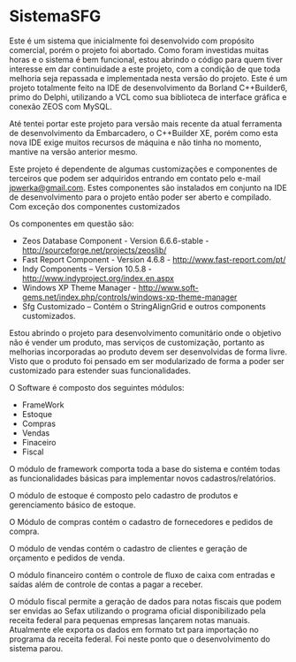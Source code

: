 SistemaSFG
==========

Este é um sistema que inicialmente foi desenvolvido com propósito comercial, porém o projeto foi abortado.
Como foram investidas muitas horas e o sistema é bem funcional, estou abrindo o código para quem tiver interesse em dar continuidade a este projeto, com a condição de que toda melhoria seja repassada e implementada nesta versão do projeto.
Este é um projeto totalmente feito na IDE de desenvolvimento da Borland C++Builder6, primo do Delphi, utilizando a VCL como sua biblioteca de interface gráfica e conexão ZEOS com MySQL.

Até tentei portar este projeto para versão mais recente da atual ferramenta de desenvolvimento da Embarcadero, o C++Builder XE, porém como esta nova IDE exige muitos recursos de máquina e não tinha no momento, mantive na versão anterior mesmo.

Este projeto é dependente de algumas customizações e componentes de terceiros que podem ser adquiridos entrando em contato pelo e-mail jpwerka@gmail.com. Estes componentes são instalados em conjunto na IDE de desenvolvimento para o projeto então poder ser aberto e compilado. Com exceção dos componentes customizados

Os componentes em questão são:
- Zeos Database Component -  Version 6.6.6-stable - http://sourceforge.net/projects/zeoslib/
- Fast  Report Component -  Version 4.6.8 - http://www.fast-report.com/pt/
- Indy Components – Version 10.5.8 - http://www.indyproject.org/index.en.aspx
- Windows XP Theme Manager - http://www.soft-gems.net/index.php/controls/windows-xp-theme-manager
- Sfg Customizado – Contém o StringAlignGrid e outros components customizados.

Estou abrindo o projeto para desenvolvimento comunitário onde o objetivo não é vender um produto, mas serviços de customização, portanto as melhorias incorporadas ao produto devem ser desenvolvidas de forma livre. Visto que o produto foi pensado em ser modularizado de forma a poder ser customizado para estender suas funcionalidades.

O Software é composto dos seguintes módulos:
- FrameWork
- Estoque
- Compras
- Vendas
- Finaceiro
- Fiscal

O módulo de framework comporta toda a base do sistema e contém todas as funcionalidades básicas para implementar novos cadastros/relatórios.

O módulo de estoque é composto pelo cadastro de produtos e gerenciamento básico de estoque.

O Módulo de compras contém o cadastro de fornecedores e pedidos de compra.

O módulo de vendas contém o cadastro de clientes e geração de orçamento e pedidos de venda.

O módulo financeiro contém o controle de fluxo de caixa com entradas e saídas além de controle de contas a pagar a receber.

O módulo fiscal permite a geração de dados para notas fiscais que podem ser envidas ao Sefax utilizando o programa oficial disponibilizado pela receita federal para pequenas empresas lançarem notas manuais. Atualmente ele exporta os dados em formato txt para importação no programa da receita federal. Foi neste ponto que o desenvolvimento do sistema parou.

